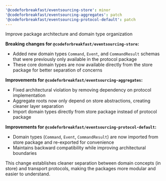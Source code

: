 ```yaml
---
'@codeforbreakfast/eventsourcing-store': minor
'@codeforbreakfast/eventsourcing-aggregates': patch
'@codeforbreakfast/eventsourcing-protocol-default': patch
---
```


Improve package architecture and domain type organization

**Breaking changes for `@codeforbreakfast/eventsourcing-store`:**

- Added new domain types `Command`, `Event`, and `CommandResult` schemas that were previously only available in the protocol package
- These core domain types are now available directly from the store package for better separation of concerns

**Improvements for `@codeforbreakfast/eventsourcing-aggregates`:**

- Fixed architectural violation by removing dependency on protocol implementation
- Aggregate roots now only depend on store abstractions, creating cleaner layer separation
- Import domain types directly from store package instead of protocol package

**Improvements for `@codeforbreakfast/eventsourcing-protocol-default`:**

- Domain types (`Command`, `Event`, `CommandResult`) are now imported from store package and re-exported for convenience
- Maintains backward compatibility while improving architectural boundaries

This change establishes cleaner separation between domain concepts (in store) and transport protocols, making the packages more modular and easier to understand.
